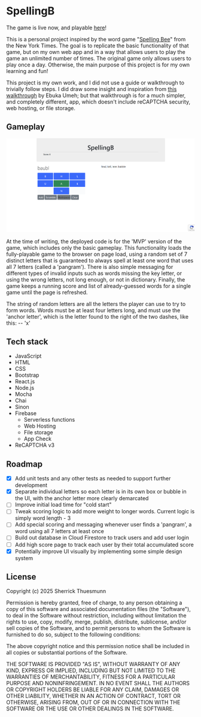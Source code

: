# SpellingB

The game is live now, and playable [here](https://spellingb-11a56.web.app/)!

This is a personal project inspired by the word game "[Spelling Bee](https://www.nytimes.com/puzzles/spelling-bee)" from the New York Times. The goal is to replicate the basic functionality of that game, but on my own web app and in a way that allows users to play the game an unlimited number of times. The original game only allows users to play once a day. Otherwise, the main purpose of this project is for my own learning and fun!

This project is my own work, and I did not use a guide or walkthrough to trivially follow steps. I did draw some insight and inspiration from [this walkthrough](https://medium.com/@charpellumeh/build-a-serverless-full-stack-app-using-firebase-cloud-functions-81afe34a64fc) by Ebuka Umeh; but that walkthrough is for a much simpler, and completely different, app, which doesn't include reCAPTCHA security, web hosting, or file storage.

## Gameplay

![Gameplay Screenshot](/SpellingBScreenshot.png)

At the time of writing, the deployed code is for the 'MVP' version of the game, which includes only the basic gameplay. This functionality loads the fully-playable game to the browser on page load, using a random set of 7 distinct letters that is guaranteed to always spell at least one word that uses all 7 letters (called a 'pangram'). There is also simple messaging for different types of invalid inputs such as words missing the key letter, or using the wrong letters, not long enough, or not in dictionary. Finally, the game keeps a running score and list of already-guessed words for a single game until the page is refreshed.

The string of random letters are all the letters the player can use to try to form words. Words must be at least four letters long, and must use the 'anchor letter', which is the letter found to the right of the two dashes, like this: -- 'x'

## Tech stack

- JavaScript
- HTML
- CSS
- Bootstrap
- React.js
- Node.js
- Mocha
- Chai
- Sinon
- Firebase
    - Serverless functions
    - Web Hosting
    - File storage
    - App Check
- ReCAPTCHA v3

## Roadmap

- [x] Add unit tests and any other tests as needed to support further development
- [x] Separate individual letters so each letter is in its own box or bubble in the UI, with the anchor letter more clearly demarcated
- [ ] Improve initial load time for "cold start"
- [ ] Tweak scoring logic to add more weight to longer words. Current logic is simply word length - 3
- [ ] Add special scoring and messaging whenever user finds a 'pangram', a word using all 7 letters at least once
- [ ] Build out database in Cloud Firestore to track users and add user login
- [ ] Add high score page to track each user by their total accumulated score
- [x] Potentially improve UI visually by implementing some simple design system

## License

Copyright (c) 2025 Sherrick Thuesmunn

Permission is hereby granted, free of charge, to any person obtaining a copy of this software and associated documentation files (the "Software"), to deal in the Software without restriction, including without limitation the rights to use, copy, modify, merge, publish, distribute, sublicense, and/or sell copies of the Software, and to permit persons to whom the Software is furnished to do so, subject to the following conditions:

The above copyright notice and this permission notice shall be included in all copies or substantial portions of the Software.

THE SOFTWARE IS PROVIDED "AS IS", WITHOUT WARRANTY OF ANY KIND, EXPRESS OR IMPLIED, INCLUDING BUT NOT LIMITED TO THE WARRANTIES OF MERCHANTABILITY, FITNESS FOR A PARTICULAR PURPOSE AND NONINFRINGEMENT. IN NO EVENT SHALL THE AUTHORS OR COPYRIGHT HOLDERS BE LIABLE FOR ANY CLAIM, DAMAGES OR OTHER LIABILITY, WHETHER IN AN ACTION OF CONTRACT, TORT OR OTHERWISE, ARISING FROM, OUT OF OR IN CONNECTION WITH THE SOFTWARE OR THE USE OR OTHER DEALINGS IN THE SOFTWARE.